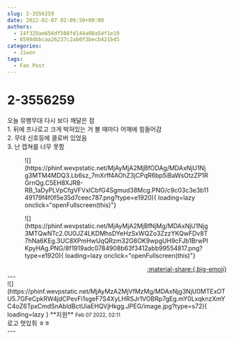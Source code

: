 ```yaml
---
slug: 2-3556259
date: 2022-02-07 02:09:50+09:00
authors:
  - 14f328ae656df508fd144a08a54f1e19
  - 6599dbbcaa26237c2ab0f3becb421b45
categories:
  - Jiwon
tags:
  - Fan Post
---
```


# 2-3556259

<div class="post-container" markdown="1">
<div class="content-container md-sidebar__scrollwrap" markdown="1">

오늘 뮤뱅무대 다시 보다 깨달은 점<br>1. 뒤에 프나로고 크게 박혀있는 거 볼 때마다 어깨에 힘들어감<br>2. 무대 신호등에 클로버 있었음<br>3. 난 캡쳐를 너무 못함
<figure markdown="1">
![](https://phinf.wevpstatic.net/MjAyMjA2MjBfODAg/MDAxNjU1Njg3MTM4MDQ3.Lb6sz_7mXrff4AOhZ3jCPqR6bp5iBaWsOtzZP1RGrnQg.C5EH8XJR8-RB_1aDyPLVpCfgVFVxICbfG4Sgmud38Mcg.PNG/c9c03c3e3b1149179f4f0f5e35d7ceec787.png?type=e1920){ loading=lazy onclick="openFullscreen(this)"}
</figure>

<figure markdown="1">
![](https://phinf.wevpstatic.net/MjAyMjA2MjBfNjMg/MDAxNjU1Njg3MTQwNTc2.0U0JZ4LKDMhsDYeHzSxWQZo3ZzzYKQwFDv8T7hNa6KEg.3UC8XPmHwUqQRzm32G6OK9wpgUH9cFJb1BrwPIKpyHAg.PNG/8f1919adc0784908b63f3412abb99554817.png?type=e1920){ loading=lazy onclick="openFullscreen(this)"}
</figure>


</div>
</div>

<div style="text-align: right;" markdown="1">
<a href="https://weverse.io/fromis9/fanpost/2-3556259" style="text-align: right;">:material-share:{.big-emoji}</a>
</div>
---

<div class="comments-container md-sidebar__scrollwrap" markdown="1">
<div class="comment" markdown="1">
<div class='id-container' markdown="1">
![](https://phinf.wevpstatic.net/MjAyMzA2MjVfMzMg/MDAxNjg3NjU0MTExOTU5.7GFeCpkRW4jdCPevFi1sgeF7S4XyLHRSJr1VOBRp7gEg.mY0LxqknzXmYC4oZ6TpxCmdSnAbldBctUiaEHQVjHkgg.JPEG/image.jpg?type=s72){ loading=lazy }
**<span class="artist">지원</span>** <small>Feb 07 2022, 02:11</small><br>
</div>
<div class='comment-body' markdown="1">
로고 멋있쥐 ㅎㅎ
</div>
</div>
</div>
---
